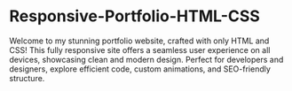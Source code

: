 # Responsive-Portfolio-HTML-CSS
Welcome to my stunning portfolio website, crafted with only HTML and CSS! This fully responsive site offers a seamless user experience on all devices, showcasing clean and modern design. Perfect for developers and designers, explore efficient code, custom animations, and SEO-friendly structure. 
